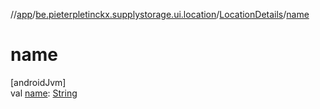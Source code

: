 //[app](../../../index.md)/[be.pieterpletinckx.supplystorage.ui.location](../index.md)/[LocationDetails](index.md)/[name](name.md)

# name

[androidJvm]\
val [name](name.md): [String](https://kotlinlang.org/api/latest/jvm/stdlib/kotlin/-string/index.html)
